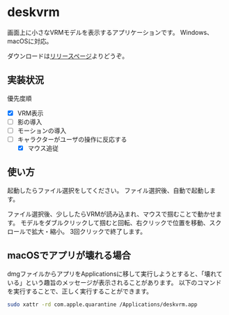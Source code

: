 # deskvrm

画面上に小さなVRMモデルを表示するアプリケーションです。
Windows、macOSに対応。

ダウンロードは[リリースページ](https://github.com/cordx56/deskvrm/releases)よりどうぞ。

## 実装状況

優先度順

- [x] VRM表示
- [ ] 影の導入
- [ ] モーションの導入
- [ ] キャラクターがユーザの操作に反応する
  - [x] マウス追従

## 使い方

起動したらファイル選択をしてください。
ファイル選択後、自動で起動します。

ファイル選択後、少ししたらVRMが読み込まれ、マウスで掴むことで動かせます。
モデルをダブルクリックして掴むと回転、右クリックで位置を移動、スクロールで拡大・縮小。
3回クリックで終了します。

## macOSでアプリが壊れる場合

dmgファイルからアプリをApplicationsに移して実行しようとすると、「壊れている」という趣旨のメッセージが表示されることがあります。
以下のコマンドを実行することで、正しく実行することができます。

```bash
sudo xattr -rd com.apple.quarantine /Applications/deskvrm.app
```
